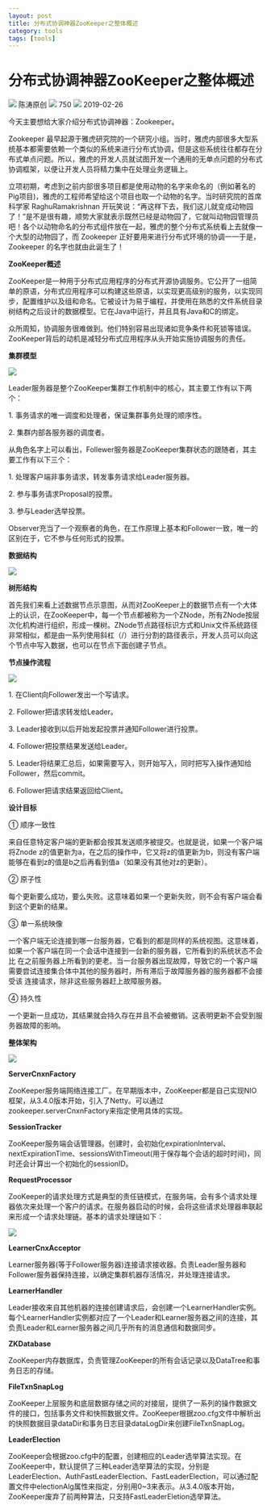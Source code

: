 ```yaml
---
layout: post
title: 分布式协调神器ZooKeeper之整体概述
category: tools
tags: [tools]
---
```





# 分布式协调神器ZooKeeper之整体概述

![](../data/img/img-index/head1.png) 陈涛原创 ![](../data/img/img-index/eye.png) 750 ![](../data/img/img-index/clock.png) 2019-02-26

今天主要想给大家介绍分布式协调神器：Zookeeper。

Zookeeper 最早起源于雅虎研究院的一个研究小组。当时，雅虎内部很多大型系统基本都需要依赖一个类似的系统来进行分布式协调，但是这些系统往往都存在分布式单点问题。所以，雅虎的开发人员就试图开发一个通用的无单点问题的分布式协调框架，以便让开发人员将精力集中在处理业务逻辑上。

立项初期，考虑到之前内部很多项目都是使用动物的名字来命名的（例如著名的Pig项目)，雅虎的工程师希望给这个项目也取一个动物的名字。当时研究院的首席科学家 RaghuRamakrishnan 开玩笑说：“再这样下去，我们这儿就变成动物园了！”是不是很有趣，顺势大家就表示既然已经是动物园了，它就叫动物园管理员吧！各个以动物命名的分布式组件放在一起，雅虎的整个分布式系统看上去就像一个大型的动物园了，而 Zookeeper 正好要用来进行分布式环境的协调一一于是，Zookeeper 的名字也就由此诞生了！

**ZooKeeper概述**

ZooKeeper是一种用于分布式应用程序的分布式开源协调服务。它公开了一组简单的原语，分布式应用程序可以构建这些原语，以实现更高级别的服务，以实现同步，配置维护以及组和命名。它被设计为易于编程，并使用在熟悉的文件系统目录树结构之后设计的数据模型。它在Java中运行，并且具有Java和C的绑定。

众所周知，协调服务很难做到。他们特别容易出现诸如竞争条件和死锁等错误。ZooKeeper背后的动机是减轻分布式应用程序从头开始实施协调服务的责任。

**集群模型**

![](https://p.qpic.cn/pic_wework/3435926283/6066b36f8190da431f9a3ac171f4957ecfc646b7f23d8a9b/0)

Leader服务器是整个ZooKeeper集群工作机制中的核心，其主要工作有以下两个：

1. 事务请求的唯一调度和处理者，保证集群事务处理的顺序性。

2. 集群内部各服务器的调度者。

从角色名字上可以看出，Follewer服务器是ZooKeeper集群状态的跟随者，其主要工作有以下三个：

1. 处理客户端非事务请求，转发事务请求给Leader服务器。

2. 参与事务请求Proposal的投票。

3. 参与Leader选举投票。

Observer充当了一个观察者的角色，在工作原理上基本和Follower一致，唯一的区别在于，它不参与任何形式的投票。

**数据结构**

![](https://p.qpic.cn/pic_wework/3435926283/5553865a5d8a986804b7f4e90c1c9a584aa761d897a0bce1/0)

**树形结构**

首先我们来看上述数据节点示意图，从而对ZooKeeper上的数据节点有一个大体上的认识，在ZooKeeper中，每一个节点都被称为一个ZNode，所有ZNode按层次化机构进行组织，形成一棵树。ZNode节点路径标识方式和Unix文件系统路径非常相似，都是由一系列使用斜杠（/）进行分割的路径表示，开发人员可以向这个节点中写入数据，也可以在节点下面创建子节点。

**节点操作流程**

![](https://p.qpic.cn/pic_wework/3435926283/4a4c99451b770be53824802fa7aec7051fa60cb721d56d34/0)

1. 在Client向Follower发出一个写请求。

2. Follower把请求转发给Leader。

3. Leader接收到以后开始发起投票并通知Follower进行投票。

4. Follower把投票结果发送给Leader。

5. Leader将结果汇总后，如果需要写入，则开始写入，同时把写入操作通知给Follower，然后commit。

6. Follower把请求结果返回给Client。

**设计目标**

① 顺序一致性

来自任意特定客户端的更新都会按其发送顺序被提交。也就是说，如果一个客户端将Znode z的值更新为a，在之后的操作中，它又将z的值更新为b，则没有客户端能够在看到z的值是b之后再看到值a（如果没有其他对z的更新）。

② 原子性

每个更新要么成功，要么失败。这意味着如果一个更新失败，则不会有客户端会看到这个更新的结果。

③ 单一系统映像

一个客户端无论连接到哪一台服务器，它看到的都是同样的系统视图。这意味着，如果一个客户端在同一个会话中连接到一台新的服务器，它所看到的系统状态不会比 在之前服务器上所看到的更老。当一台服务器出现故障，导致它的一个客户端需要尝试连接集合体中其他的服务器时，所有滞后于故障服务器的服务器都不会接受该 连接请求，除非这些服务器赶上故障服务器。

④ 持久性

一个更新一旦成功，其结果就会持久存在并且不会被撤销。这表明更新不会受到服务器故障的影响。

**整体架构**

![](https://p.qpic.cn/pic_wework/3435926283/3f39ec306ac84a7c3ef25158a9e3380be29fd164b37fb5a7/0)

**ServerCnxnFactory**

ZooKeeper服务端网络连接工厂。在早期版本中，ZooKeeper都是自己实现NIO框架，从3.4.0版本开始，引入了Netty。可以通过zookeeper.serverCnxnFactory来指定使用具体的实现。

**SessionTracker**

ZooKeeper服务端会话管理器。创建时，会初始化expirationInterval、nextExpirationTime、sessionsWithTimeout(用于保存每个会话的超时时间)，同时还会计算出一个初始化的sessionID。

**RequestProcessor**

ZooKeeper的请求处理方式是典型的责任链模式，在服务端，会有多个请求处理器依次来处理一个客户的请求。在服务器启动的时候，会将这些请求处理器串联起来形成一个请求处理链。基本的请求处理链如下：

![](https://p.qpic.cn/pic_wework/3435926283/6563b66a320d9a223717592447d2373236125cfd9ba6f2ba/0)

**LearnerCnxAcceptor**

Learner服务器(等于Follower服务器)连接请求接收器。负责Leader服务器和Follower服务器保持连接，以确定集群机器存活情况，并处理连接请求。

**LearnerHandler**

Leader接收来自其他机器的连接创建请求后，会创建一个LearnerHandler实例。每个LearnerHandler实例都对应了一个Leader和Learner服务器之间的连接，其负责Leader和Learner服务器之间几乎所有的消息通信和数据同步。

**ZKDatabase**

ZooKeeper内存数据库，负责管理ZooKeeper的所有会话记录以及DataTree和事务日志的存储。

**FileTxnSnapLog**

ZooKeeper上层服务和底层数据存储之间的对接层，提供了一系列的操作数据文件的接口，包括事务文件和快照数据文件。ZooKeeper根据zoo.cfg文件中解析出的快照数据目录dataDir和事务日志目录dataLogDir来创建FileTxnSnapLog。

**LeaderElection**

ZooKeeper会根据zoo.cfg中的配置，创建相应的Leader选举算法实现。在ZooKeeper中，默认提供了三种Leader选举算法的实现，分别是LeaderElection、AuthFastLeaderElection、FastLeaderElection，可以通过配置文件中electionAlg属性来指定，分别用0~3来表示。从3.4.0版本开始，ZooKeeper废弃了前两种算法，只支持FastLeaderEletion选举算法。

